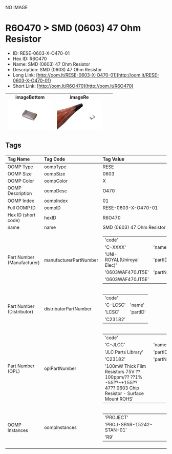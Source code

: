 


  
NO IMAGE  
# R6O470 > SMD (0603) 47 Ohm Resistor

- ID: RESE-0603-X-O470-01
- Hex ID: R6O470
- Name: SMD (0603) 47 Ohm Resistor
- Description: SMD (0603) 47 Ohm Resistor
- Long Link: [http://oom.lt/RESE-0603-X-O470-01](http://oom.lt/RESE-0603-X-O470-01)
- Short Link: [http://oom.lt/R6O470](http://oom.lt/R6O470)
  

|imageBottom<br>[![](https://raw.githubusercontent.com/oomlout/oomlout_OOMP_parts_V2/main/RESE/0603/X/O470/01/image_BOTTOM_140.jpg)](https://github.com/oomlout/oomlout_OOMP_parts_V2/tree/main/RESE/0603/X/O470/01/image_BOTTOM.jpg)|imageRe<br>[![](https://raw.githubusercontent.com/oomlout/oomlout_OOMP_parts_V2/main/RESE/0603/X/O470/01/image_RE_140.jpg)](https://github.com/oomlout/oomlout_OOMP_parts_V2/tree/main/RESE/0603/X/O470/01/image_RE.jpg)|||
| :---: | :---: | :---: | :---: |

## Tags
  

|Tag Name|Tag Code|Tag Value|
| :--- | :--- | :--- |
|OOMP Type|oompType|RESE|
|OOMP Size|oompSize|0603|
|OOMP Color|oompColor|X|
|OOMP Description|oompDesc|O470|
|OOMP Index|oompIndex|01|
|Full OOMP ID|oompID|RESE-0603-X-O470-01|
|Hex ID (short code)|hexID|R6O470|
|name|name|SMD (0603) 47 Ohm Resistor|
|Part Number (Manufacturer)|manufacturerPartNumber|<table><tr><td>'code'</td></tr><tr><td> 'C-XXXX'</td><td> 'name'</td></tr><tr><td> 'UNI-ROYAL(Uniroyal Elec)'</td><td> 'partID'</td></tr><tr><td> '0603WAF470JT5E'</td><td> 'partName'</td></tr><tr><td> '0603WAF470JT5E'</td></tr></table>|
|Part Number (Distributor)|distributorPartNumber|<table><tr><td>'code'</td></tr><tr><td> 'C-LCSC'</td><td> 'name'</td></tr><tr><td> 'LCSC'</td><td> 'partID'</td></tr><tr><td> 'C23182'</td></tr></table>|
|Part Number (OPL)|oplPartNumber|<table><tr><td>'code'</td></tr><tr><td> 'C-JLCC'</td><td> 'name'</td></tr><tr><td> 'JLC Parts Library'</td><td> 'partID'</td></tr><tr><td> 'C23182'</td><td> 'partName'</td></tr><tr><td> '100mW Thick Film Resistors 75V ??100ppm/?? ??1% -55??~+155?? 47?? 0603  Chip Resistor - Surface Mount ROHS'</td></tr></table>|
|OOMP Instances|oompInstances|<table><tr><td>'PROJECT'</td></tr><tr><td> 'PROJ-SPAR-15242-STAN-01'</td><td> 'ID'</td></tr><tr><td> 'R9'</td></tr></table>|
||||
